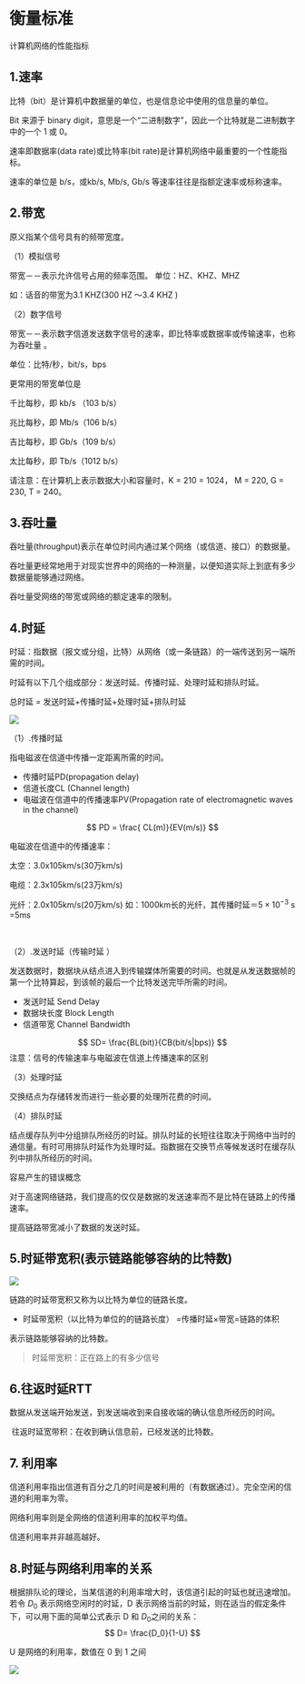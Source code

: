 # 衡量标准

计算机网络的性能指标



## 1.速率

比特（bit）是计算机中数据量的单位，也是信息论中使用的信息量的单位。

Bit 来源于 binary digit，意思是一个“二进制数字”，因此一个比特就是二进制数字中的一个 1 或 0。

速率即数据率(data rate)或比特率(bit rate)是计算机网络中最重要的一个性能指标。

速率的单位是 b/s，或kb/s, Mb/s, Gb/s 等速率往往是指额定速率或标称速率。  

## 2.带宽

  原义指某个信号具有的频带宽度。

（1）模拟信号

带宽－－表示允许信号占用的频率范围。
单位：HZ、KHZ、MHZ

 如：话音的带宽为3.1 KHZ(300 HZ ～3.4 KHZ )

（2）数字信号

   带宽－－表示数字信道发送数字信号的速率，即比特率或数据率或传输速率，也称为吞吐量 。

单位：比特/秒，bit/s，bps

更常用的带宽单位是

千比每秒，即 kb/s （103 b/s）

兆比每秒，即 Mb/s（106 b/s）

吉比每秒，即 Gb/s（109 b/s）

太比每秒，即 Tb/s（1012 b/s）

请注意：在计算机上表示数据大小和容量时，K = 210 = 1024， M = 220, G = 230, T = 240。



## 3.吞吐量

吞吐量(throughput)表示在单位时间内通过某个网络（或信道、接口）的数据量。

吞吐量更经常地用于对现实世界中的网络的一种测量，以便知道实际上到底有多少数据量能够通过网络。

吞吐量受网络的带宽或网络的额定速率的限制。  



## 4.时延

时延：指数据（报文或分组，比特）从网络（或一条链路）的一端传送到另一端所需的时间。

时延有以下几个组成部分：发送时延、传播时延、处理时延和排队时延。

总时延 = 发送时延+传播时延+处理时延+排队时延

![](https://raw.githubusercontent.com/ZanderZhao/images/master/img2019/20191104100148.png)



（1）.传播时延

  指电磁波在信道中传播一定距离所需的时间。

+ 传播时延PD(propagation delay)  
+ 信道长度CL  (Channel length)
+ 电磁波在信道中的传播速率PV(Propagation rate of electromagnetic waves in the channel)

$$
PD = \frac{ CL(m)}{EV(m/s)}
$$

电磁波在信道中的传播速率：

太空：3.0x105km/s(30万km/s)        

电缆：2.3x105km/s(23万km/s)        

光纤：2.0x105km/s(20万km/s) 如：1000km长的光纤，其传播时延＝$5×10^{-3}$ s =5ms

​                                                   

（2）.发送时延（传输时延 ） 

 发送数据时，数据块从结点进入到传输媒体所需要的时间。也就是从发送数据帧的第一个比特算起，到该帧的最后一个比特发送完毕所需的时间。

+ 发送时延 Send Delay
+ 数据块长度 Block Length
+ 信道带宽 Channel Bandwidth


$$
SD= \frac{BL(bit)}{CB(bit/s|bps)}
$$
注意：信号的传输速率与电磁波在信道上传播速率的区别



（3）处理时延    

交换结点为存储转发而进行一些必要的处理所花费的时间。 

（4）排队时延    

结点缓存队列中分组排队所经历的时延。排队时延的长短往往取决于网络中当时的通信量。有时可用排队时延作为处理时延。指数据在交换节点等候发送时在缓存队列中排队所经历的时间。   







容易产生的错误概念 

对于高速网络链路，我们提高的仅仅是数据的发送速率而不是比特在链路上的传播速率。 

提高链路带宽减小了数据的发送时延。 



## 5.时延带宽积(表示链路能够容纳的比特数)



![](https://raw.githubusercontent.com/ZanderZhao/images/master/img2019/20191104100332.png)



链路的时延带宽积又称为以比特为单位的链路长度。 
+  时延带宽积（以比特为单位的的链路长度） =传播时延×带宽=链路的体积

表示链路能够容纳的比特数。

> 时延带宽积：正在路上的有多少信号



## 6.往返时延RTT

​          数据从发送端开始发送，到发送端收到来自接收端的确认信息所经历的时间。

​          往返时延宽带积：在收到确认信息前，已经发送的比特数。



## 7. 利用率

信道利用率指出信道有百分之几的时间是被利用的（有数据通过）。完全空闲的信道的利用率为零。

网络利用率则是全网络的信道利用率的加权平均值。

信道利用率并非越高越好。 



## 8.时延与网络利用率的关系

根据排队论的理论，当某信道的利用率增大时，该信道引起的时延也就迅速增加。 若令 $D_0$ 表示网络空闲时的时延，D 表示网络当前的时延，则在适当的假定条件下，可以用下面的简单公式表示 D 和  $D_0$之间的关系： 
$$
D= \frac{D_0}{1-U}
$$


U 是网络的利用率，数值在 0 到 1 之间



![](https://raw.githubusercontent.com/ZanderZhao/images/master/img2019/20191104100841.png)




















